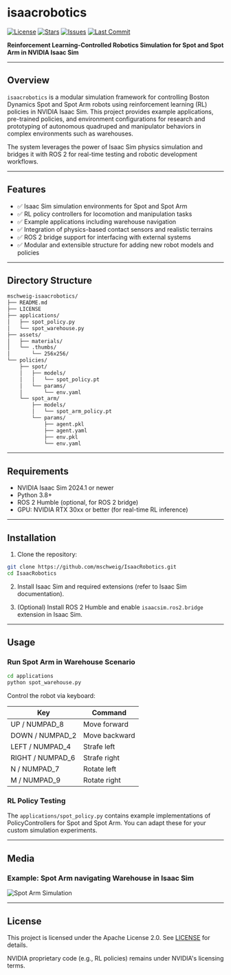 # isaacrobotics

[![License](https://img.shields.io/github/license/mschweig/IsaacRobotics)](LICENSE)
[![Stars](https://img.shields.io/github/stars/mschweig/IsaacRobotics)](https://github.com/mschweig/IsaacRobotics/stargazers)
[![Issues](https://img.shields.io/github/issues/mschweig/IsaacRobotics)](https://github.com/mschweig/IsaacRobotics/issues)
[![Last Commit](https://img.shields.io/github/last-commit/mschweig/IsaacRobotics)](https://github.com/mschweig/IsaacRobotics/commits/main)

**Reinforcement Learning-Controlled Robotics Simulation for Spot and Spot Arm in NVIDIA Isaac Sim**

---

## Overview

`isaacrobotics` is a modular simulation framework for controlling Boston Dynamics Spot and Spot Arm robots using reinforcement learning (RL) policies in NVIDIA Isaac Sim. This project provides example applications, pre-trained policies, and environment configurations for research and prototyping of autonomous quadruped and manipulator behaviors in complex environments such as warehouses.

The system leverages the power of Isaac Sim physics simulation and bridges it with ROS 2 for real-time testing and robotic development workflows.

---

## Features

* ✅ Isaac Sim simulation environments for Spot and Spot Arm
* ✅ RL policy controllers for locomotion and manipulation tasks
* ✅ Example applications including warehouse navigation
* ✅ Integration of physics-based contact sensors and realistic terrains
* ✅ ROS 2 bridge support for interfacing with external systems
* ✅ Modular and extensible structure for adding new robot models and policies

---

## Directory Structure

```bash
mschweig-isaacrobotics/
├── README.md
├── LICENSE
├── applications/
│   ├── spot_policy.py
│   └── spot_warehouse.py
├── assets/
│   ├── materials/
│   └── .thumbs/
│       └── 256x256/
└── policies/
    ├── spot/
    │   ├── models/
    │   │   └── spot_policy.pt
    │   └── params/
    │       └── env.yaml
    └── spot_arm/
        ├── models/
        │   └── spot_arm_policy.pt
        └── params/
            ├── agent.pkl
            ├── agent.yaml
            ├── env.pkl
            └── env.yaml
```

---

## Requirements

* NVIDIA Isaac Sim 2024.1 or newer
* Python 3.8+
* ROS 2 Humble (optional, for ROS 2 bridge)
* GPU: NVIDIA RTX 30xx or better (for real-time RL inference)

---

## Installation

1. Clone the repository:

```bash
git clone https://github.com/mschweig/IsaacRobotics.git
cd IsaacRobotics
```

2. Install Isaac Sim and required extensions (refer to Isaac Sim documentation).

3. (Optional) Install ROS 2 Humble and enable `isaacsim.ros2.bridge` extension in Isaac Sim.

---

## Usage

### Run Spot Arm in Warehouse Scenario

```bash
cd applications
python spot_warehouse.py
```

Control the robot via keyboard:

| Key               | Command       |
| ----------------- | ------------- |
| UP / NUMPAD\_8    | Move forward  |
| DOWN / NUMPAD\_2  | Move backward |
| LEFT / NUMPAD\_4  | Strafe left   |
| RIGHT / NUMPAD\_6 | Strafe right  |
| N / NUMPAD\_7     | Rotate left   |
| M / NUMPAD\_9     | Rotate right  |

### RL Policy Testing

The `applications/spot_policy.py` contains example implementations of PolicyControllers for Spot and Spot Arm.
You can adapt these for your custom simulation experiments.

---

## Media

### Example: Spot Arm navigating Warehouse in Isaac Sim

![Spot Arm Simulation](https://github.com/mschweig/IsaacRobotics/assets/example_simulation.gif)

---

## License

This project is licensed under the Apache License 2.0. See [LICENSE](LICENSE) for details.

NVIDIA proprietary code (e.g., RL policies) remains under NVIDIA's licensing terms.
